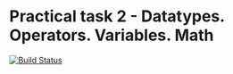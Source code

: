 # Practical task 2 - Datatypes. Operators. Variables. Math

[![Build Status](https://travis-ci.com/itmo-java-basics-2020/task-2-datatypes-and-operators-Solovejko.svg?branch=Vetka)](https://travis-ci.com/itmo-java-basics-2020/task-2-datatypes-and-operators-Solovejko)
